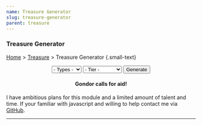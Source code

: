 ```yaml
---
name: Treasure Generator
slug: treasure-generator
parent: treasure
---
```

### Treasure Generator
[Home](dm-operations-center) > [Treasure](treasure-menu) > Treasure Generator {.small-text}

<div style="margin-bottom:15px; text-align:center;">
    <select id="selectType">
        <option value="">- Types -</option>
        <option value="individual">Individual</option>
        <option value="hoard">Hoard</option>
    </select>
    <select id="selectTier">
        <option value="">- Tier -</option>
        <option value="tier1">Tier 1 (1-4)</option>
        <option value="tier2">Tier 2 (5-10)</option>
        <option value="tier3">Tier 3 (11-17)</option>
        <option value="tier4">Tier 4 (17-20)</option>
    </select>
    <button id="buttonGenerateTreasure" onclick="generateTreasure()"> 
        Generate 
    </button> 
</div>
<div class="result">
    <h4 align="center">Gondor calls for aid!</h4>
    <p>I have ambitious plans for this module and a limited amount of talent and time. If your familiar with javascript and willing to help contact me via <a href="https://github.com/MrFarland">GitHub</a>.</p>
</div>
<hr/>